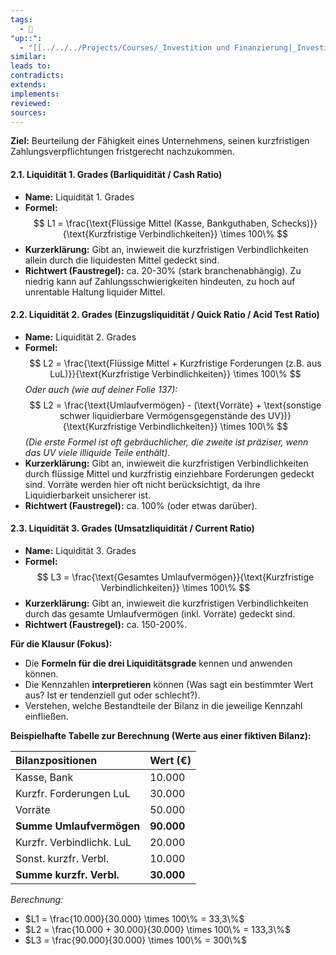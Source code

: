 ```yaml
---
tags:
  - 🌱
"up::":
  - "[[../../../Projects/Courses/_Investition und Finanzierung|_Investition und Finanzierung]]"
similar:
leads to:
contradicts:
extends:
implements:
reviewed:
sources:
---
```


**Ziel:** Beurteilung der Fähigkeit eines Unternehmens, seinen kurzfristigen Zahlungsverpflichtungen fristgerecht nachzukommen.

#### **2.1. Liquidität 1. Grades (Barliquidität / Cash Ratio)**

*   **Name:** Liquidität 1. Grades
*   **Formel:**
    $$ L1 = \frac{\text{Flüssige Mittel (Kasse, Bankguthaben, Schecks)}}{\text{Kurzfristige Verbindlichkeiten}} \times 100\% $$
*   **Kurzerklärung:** Gibt an, inwieweit die kurzfristigen Verbindlichkeiten allein durch die liquidesten Mittel gedeckt sind.
*   **Richtwert (Faustregel):** ca. 20-30% (stark branchenabhängig). Zu niedrig kann auf Zahlungsschwierigkeiten hindeuten, zu hoch auf unrentable Haltung liquider Mittel.

#### **2.2. Liquidität 2. Grades (Einzugsliquidität / Quick Ratio / Acid Test Ratio)**

*   **Name:** Liquidität 2. Grades
*   **Formel:**
    $$ L2 = \frac{\text{Flüssige Mittel + Kurzfristige Forderungen (z.B. aus LuL)}}{\text{Kurzfristige Verbindlichkeiten}} \times 100\% $$
    *Oder auch (wie auf deiner Folie 137):*
    $$ L2 = \frac{\text{Umlaufvermögen} - (\text{Vorräte} + \text{sonstige schwer liquidierbare Vermögensgegenstände des UV})}{\text{Kurzfristige Verbindlichkeiten}} \times 100\% $$
    *(Die erste Formel ist oft gebräuchlicher, die zweite ist präziser, wenn das UV viele illiquide Teile enthält)*.
*   **Kurzerklärung:** Gibt an, inwieweit die kurzfristigen Verbindlichkeiten durch flüssige Mittel und kurzfristig einziehbare Forderungen gedeckt sind. Vorräte werden hier oft nicht berücksichtigt, da ihre Liquidierbarkeit unsicherer ist.
*   **Richtwert (Faustregel):** ca. 100% (oder etwas darüber).

#### **2.3. Liquidität 3. Grades (Umsatzliquidität / Current Ratio)**

*   **Name:** Liquidität 3. Grades
*   **Formel:**
    $$ L3 = \frac{\text{Gesamtes Umlaufvermögen}}{\text{Kurzfristige Verbindlichkeiten}} \times 100\% $$
*   **Kurzerklärung:** Gibt an, inwieweit die kurzfristigen Verbindlichkeiten durch das gesamte Umlaufvermögen (inkl. Vorräte) gedeckt sind.
*   **Richtwert (Faustregel):** ca. 150-200%.

**Für die Klausur (Fokus):**
*   Die **Formeln für die drei Liquiditätsgrade** kennen und anwenden können.
*   Die Kennzahlen **interpretieren** können (Was sagt ein bestimmter Wert aus? Ist er tendenziell gut oder schlecht?).
*   Verstehen, welche Bestandteile der Bilanz in die jeweilige Kennzahl einfließen.

**Beispielhafte Tabelle zur Berechnung (Werte aus einer fiktiven Bilanz):**

| Bilanzpositionen         | Wert (€) |
| :----------------------- | :------- |
| Kasse, Bank              | 10.000   |
| Kurzfr. Forderungen LuL  | 30.000   |
| Vorräte                  | 50.000   |
| **Summe Umlaufvermögen** | **90.000** |
| Kurzfr. Verbindlichk. LuL| 20.000   |
| Sonst. kurzfr. Verbl.    | 10.000   |
| **Summe kurzfr. Verbl.** | **30.000** |

*Berechnung:*
*   $L1 = \frac{10.000}{30.000} \times 100\% = 33,3\%$
*   $L2 = \frac{10.000 + 30.000}{30.000} \times 100\% = 133,3\%$
*   $L3 = \frac{90.000}{30.000} \times 100\% = 300\%$
